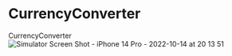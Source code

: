 # CurrencyConverter
CurrencyConverter
![Simulator Screen Shot - iPhone 14 Pro - 2022-10-14 at 20 13 51](https://user-images.githubusercontent.com/76595188/196038855-f6dbf34c-14e4-4672-93de-afb73b9fb1fb.png)
